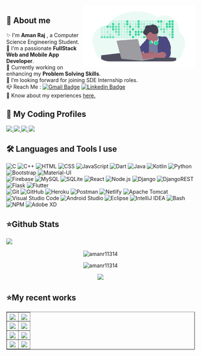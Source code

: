 <img align="right" src="https://github.com/amanr11314/amanr11314/blob/main/developer.png" width="300px" style="max-width:100%;">

<h2><b>🌟 About me  </b></h2>

✨ I'm <b>Aman Raj</b> , a Computer Science Engineering Student.<br/>
🎇 I'm a passionate <b>FullStack Web and Mobile App Developer</b>. <br/>
🌱 Currently working on enhancing my <b>Problem Solving Skills</b>. <br/>
👯 I’m looking forward for joining SDE Internship roles. <br/>
📪 Reach Me : [![Gmail Badge](https://img.shields.io/badge/-amanr11314@gmail.com-c14438?style=flat-square&logo=Gmail&logoColor=white&link=mailto:amanr11314@gmail.com)](mailto:amanr11314@gmail.com) [![Linkedin Badge](https://img.shields.io/badge/-AmanRaj-blue?style=flat-square&logo=Linkedin&logoColor=white&link=https://www.linkedin.com/in/amanr11314)](https://www.linkedin.com/in/amanr11314/) <br/>
📄 Know about my experiences [here.](https://bit.ly/3Mf1h1X)
<br />

<h2><b>🌟 My Coding Profiles  </b></h2>

  <a href="https://leetcode.com/amanr11314/"> <img src="https://img.shields.io/badge/LeetCode-000000?style=plastic&logo=LeetCode&logoColor=#d16c06"> </a>
  <a href="https://www.hackerrank.com/amanr11314"> <img src="https://img.shields.io/badge/-Hackerrank-2EC866?style=plastic&logo=HackerRank&logoColor=white"> </a>
  <a href="https://www.codechef.com/users/amanr11314"> <img src="https://img.shields.io/badge/CodeChef-%23964B00.svg?style=plastic&logo=CodeChef&logoColor=white"> </a>
  <a href="https://codeforces.com/profile/Amanr11314"> <img src="https://img.shields.io/badge/Codeforces-445f9d?style=plastic&logo=Codeforces&logoColor=white"> </a>

<p align="left">
<h2><b>🛠 Languages and Tools I use </b></h2>

  ![C](https://img.shields.io/badge/-C-141321?style=plastic&logo=C)
  ![C++](https://img.shields.io/badge/C++-141321?style=plastic&logo=c%2B%2B&logoColor=00599C)
  ![HTML](https://img.shields.io/badge/-HTML-141321?style=plastic&logo=HTML5)
  ![CSS](https://img.shields.io/badge/-CSS-141321?style=plastic&logo=CSS3&logoColor=1572B6)
  ![JavaScript](https://img.shields.io/badge/-JavaScript-141321?style=plastic&logo=javascript)
  ![Dart](https://img.shields.io/badge/dart-%230175C2.svg?style=plastic&logo=dart&logoColor=white)
  ![Java](https://img.shields.io/badge/java-%23ED8B00.svg?style=plastic&logo=java&logoColor=white)
  ![Kotlin](https://img.shields.io/badge/kotlin-%230095D5.svg?style=plastic&logo=kotlin&logoColor=white)
  ![Python](https://img.shields.io/badge/python-3670A0?style=plastic&logo=python&logoColor=ffdd54)
  <br>
  ![Bootstrap](https://img.shields.io/badge/-Bootstrap-141321?style=plastic&logo=bootstrap&logoColor=563D7C)
  ![Material-UI](https://img.shields.io/badge/-MaterialUI-141321?style=plastic&logo=mui&logoColor=007EFE)
  <br>
  ![Firebase](https://img.shields.io/badge/Firebase-039BE5?style=plastic&logo=Firebase&logoColor=white)
  ![MySQL](https://img.shields.io/badge/mysql-%2300f.svg?style=plastic&logo=mysql&logoColor=white)
  ![SQLite](https://img.shields.io/badge/sqlite-%2307405e.svg?style=plastic&logo=sqlite&logoColor=white)
  ![React](https://img.shields.io/badge/-React-141321?style=plastic&logo=react)
  ![Node.js](https://img.shields.io/badge/-Node.js-141321?style=plastic&logo=node.js)
  ![Django](https://img.shields.io/badge/django-%23092E20.svg?style=plastic&logo=django&logoColor=white)
  ![DjangoREST](https://img.shields.io/badge/DJANGO-REST-ff1709?style=plastic&logo=django&logoColor=white&color=ff1709&labelColor=gray)
  	![Flask](https://img.shields.io/badge/flask-%23000.svg?style=plastic&logo=flask&logoColor=white)
  ![Flutter](https://img.shields.io/badge/Flutter-%2302569B.svg?style=plastic&logo=Flutter&logoColor=white)
  <br>
  ![Git](https://img.shields.io/badge/-Git-141321?style=plastic&logo=git)
  ![GitHub](https://img.shields.io/badge/-GitHub-141321?style=plastic&logo=github)
  ![Heroku](https://img.shields.io/badge/-Heroku-141321?style=plastic&logo=heroku&logoColor=6567a5)
  ![Postman](https://img.shields.io/badge/Postman-FF6C37?style=plastic&logo=postman&logoColor=white)
  ![Netlify](https://img.shields.io/badge/netlify-%23000000.svg?style=plastic&logo=netlify&logoColor=#00C7B7)
  ![Apache Tomcat](https://img.shields.io/badge/apache%20tomcat-%23F8DC75.svg?style=plastic&logo=apache-tomcat&logoColor=black)
  ![Visual Studio Code](https://img.shields.io/badge/-Visual%20Studio%20Code-141321?style=plastic&logo=visual-studio-code&logoColor=007ACC)
  ![Android Studio](https://img.shields.io/badge/Android%20Studio-3DDC84.svg?style=plastic&logo=android-studio&logoColor=white)
  ![Eclipse](https://img.shields.io/badge/Eclipse-FE7A16.svg?style=plastic&logo=Eclipse&logoColor=white)
  ![IntelliJ IDEA](https://img.shields.io/badge/IntelliJIDEA-000000.svg?style=plastic&logo=intellij-idea&logoColor=white)
  ![Bash](https://img.shields.io/badge/-Bash-141321?style=plastic&logo=gnu-bash&logoColor=white)
  ![NPM](https://img.shields.io/badge/-Npm-141321?style=plastic&logo=npm&logoColor=white)
  ![Adobe XD](https://img.shields.io/badge/Adobe%20XD-470137?style=plastic&logo=Adobe%20XD&logoColor=#FF61F6)
</p>

<h2><b>⭐Github Stats</b></h2> 

![](https://komarev.com/ghpvc/?username=amanr11314&label=Profile%20views&color=0e75b6&style=flat)

<div style="">
<p align="center" ><img src="https://github-readme-stats.vercel.app/api/top-langs?username=amanr11314&theme=midnight-purple&show_icons=true&locale=en&layout=compact" alt="amanr11314" /></p>
 
<p align="center" ><img src="https://github-readme-streak-stats.herokuapp.com/?user=amanr11314&theme=midnight-purple" alt="amanr11314" /></p>
<p align="center" > <a href="https://wakatime.com"><img src="https://wakatime.com/share/@amanr11314/b9409bbf-1f11-4704-8db4-74b819ddf85b.png" /></a> </p>
</div>

<h2><b>⭐My recent works</b></h2> 
<table border="1px solid">
<tr>
 <td>
  <a href="https://github.com/amanr11314/b2b_invoice_management">
   <img align="center" src="https://github-readme-stats.vercel.app/api/pin/?username=amanr11314&repo=b2b_invoice_management&theme=midnight-purple" />
  </a>
 </td>
 <td>
  <a href="https://github.com/Chandigarh-University-students/Music-Player">
   <img align="center" src="https://github-readme-stats.vercel.app/api/pin/?username=Chandigarh-University-students&repo=Music-Player&theme=midnight-purple" />
  </a>
 </td>
</tr>
 
<tr>
 <td>
  <a href="https://github.com/amanr11314/house_party">
   <img align="center" src="https://github-readme-stats.vercel.app/api/pin/?username=amanr11314&repo=house_party&theme=midnight-purple" />
  </a>
 </td>
<td>
 <a href="https://github.com/amanr11314/Flash">
  <img align="center" src="https://github-readme-stats.vercel.app/api/pin/?username=amanr11314&repo=Flash&theme=midnight-purple" />
 </a>
 </td>
</tr>

<tr>
 <td>
  <a href="https://github.com/amanr11314/fastify-crash-course">
   <img align="center" src="https://github-readme-stats.vercel.app/api/pin/?username=amanr11314&repo=fastify-crash-course&theme=midnight-purple" />
  </a>
 </td>
 <td>
  <a href="https://github.com/amanr11314/Xpers">
   <img align="center" src="https://github-readme-stats.vercel.app/api/pin/?username=amanr11314&repo=Xpers&theme=midnight-purple" />
  </a>
 </td>
</tr>

<tr>
 <td>
  <a href="https://github.com/amanr11314/Python-Automation-Projects">
   <img align="center" src="https://github-readme-stats.vercel.app/api/pin/?username=amanr11314&repo=Python-Automation-Projects&theme=midnight-purple" />
  </a>
 </td>

 <td>
  <a href="https://github.com/amanr11314/CalorieTracker">
   <img align="center" src="https://github-readme-stats.vercel.app/api/pin/?username=amanr11314&repo=CalorieTracker&theme=midnight-purple" />
  </a>
 </td>
</tr>
</table>

<!--   ![MongoDB](https://img.shields.io/badge/-MongoDB-141321?style=plastic&logo=mongodb) -->
<!--   ![Express](https://img.shields.io/badge/-ExpressJS-141321?style=plastic&logo=express) -->
